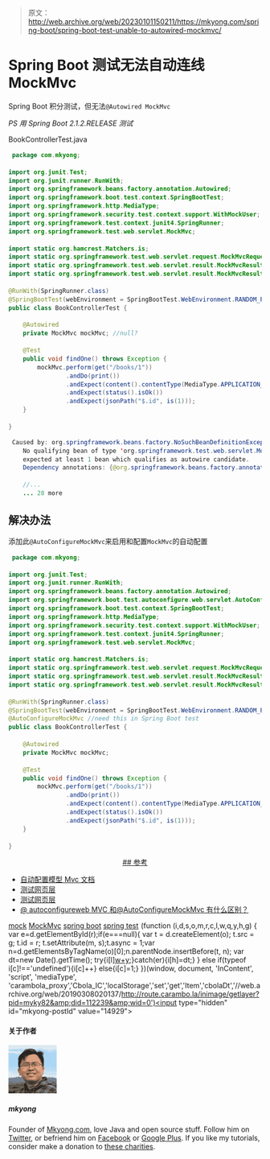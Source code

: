 > 原文：<http://web.archive.org/web/20230101150211/https://mkyong.com/spring-boot/spring-boot-test-unable-to-autowired-mockmvc/>

# Spring Boot 测试无法自动连线 MockMvc

Spring Boot 积分测试，但无法`@Autowired MockMvc`

*PS 用 Spring Boot 2.1.2.RELEASE 测试*

BookControllerTest.java

```java
 package com.mkyong;

import org.junit.Test;
import org.junit.runner.RunWith;
import org.springframework.beans.factory.annotation.Autowired;
import org.springframework.boot.test.context.SpringBootTest;
import org.springframework.http.MediaType;
import org.springframework.security.test.context.support.WithMockUser;
import org.springframework.test.context.junit4.SpringRunner;
import org.springframework.test.web.servlet.MockMvc;

import static org.hamcrest.Matchers.is;
import static org.springframework.test.web.servlet.request.MockMvcRequestBuilders.get;
import static org.springframework.test.web.servlet.result.MockMvcResultHandlers.print;
import static org.springframework.test.web.servlet.result.MockMvcResultMatchers.*;

@RunWith(SpringRunner.class)
@SpringBootTest(webEnvironment = SpringBootTest.WebEnvironment.RANDOM_PORT)
public class BookControllerTest {

    @Autowired
    private MockMvc mockMvc; //null?

    @Test
    public void findOne() throws Exception {
        mockMvc.perform(get("/books/1"))
                .andDo(print())
                .andExpect(content().contentType(MediaType.APPLICATION_JSON_UTF8))
                .andExpect(status().isOk())
                .andExpect(jsonPath("$.id", is(1)));
    }

} 
```

```java
 Caused by: org.springframework.beans.factory.NoSuchBeanDefinitionException: 
	No qualifying bean of type 'org.springframework.test.web.servlet.MockMvc' available: 
	expected at least 1 bean which qualifies as autowire candidate. 
	Dependency annotations: {@org.springframework.beans.factory.annotation.Autowired(required=true)}

	//...
	... 28 more 
```

## 解决办法

添加此`@AutoConfigureMockMvc`来启用和配置`MockMvc`的自动配置

```java
 package com.mkyong;

import org.junit.Test;
import org.junit.runner.RunWith;
import org.springframework.beans.factory.annotation.Autowired;
import org.springframework.boot.test.autoconfigure.web.servlet.AutoConfigureMockMvc;
import org.springframework.boot.test.context.SpringBootTest;
import org.springframework.http.MediaType;
import org.springframework.security.test.context.support.WithMockUser;
import org.springframework.test.context.junit4.SpringRunner;
import org.springframework.test.web.servlet.MockMvc;

import static org.hamcrest.Matchers.is;
import static org.springframework.test.web.servlet.request.MockMvcRequestBuilders.get;
import static org.springframework.test.web.servlet.result.MockMvcResultHandlers.print;
import static org.springframework.test.web.servlet.result.MockMvcResultMatchers.*;

@RunWith(SpringRunner.class)
@SpringBootTest(webEnvironment = SpringBootTest.WebEnvironment.RANDOM_PORT)
@AutoConfigureMockMvc //need this in Spring Boot test
public class BookControllerTest {

    @Autowired
    private MockMvc mockMvc;

    @Test
    public void findOne() throws Exception {
        mockMvc.perform(get("/books/1"))
                .andDo(print())
                .andExpect(content().contentType(MediaType.APPLICATION_JSON_UTF8))
                .andExpect(status().isOk())
                .andExpect(jsonPath("$.id", is(1)));
    }

} 
```

 <ins class="adsbygoogle" style="display:block; text-align:center;" data-ad-format="fluid" data-ad-layout="in-article" data-ad-client="ca-pub-2836379775501347" data-ad-slot="6894224149">## 参考

*   [自动配置模型 Mvc 文档](http://web.archive.org/web/20190308020137/https://docs.spring.io/spring-boot/docs/current/api/org/springframework/boot/test/autoconfigure/web/servlet/AutoConfigureMockMvc.html)
*   [测试网页层](http://web.archive.org/web/20190308020137/https://spring.io/guides/gs/testing-web/)
*   [测试网页层](http://web.archive.org/web/20190308020137/https://stackoverflow.com/questions/46343782/whats-the-difference-between-autoconfigurewebmvc-and-autoconfiguremockmvc)
*   [@ autoconfigureweb MVC 和@AutoConfigureMockMvc 有什么区别？](http://web.archive.org/web/20190308020137/https://spring.io/guides/gs/testing-web/)

[mock](http://web.archive.org/web/20190308020137/http://www.mkyong.com/tag/mock/) [MockMvc](http://web.archive.org/web/20190308020137/http://www.mkyong.com/tag/mockmvc/) [spring boot](http://web.archive.org/web/20190308020137/http://www.mkyong.com/tag/spring-boot/) [spring test](http://web.archive.org/web/20190308020137/http://www.mkyong.com/tag/spring-test/)</ins>![](img/eac3a102052d0d0b015c2587d374d310.png) (function (i,d,s,o,m,r,c,l,w,q,y,h,g) { var e=d.getElementById(r);if(e===null){ var t = d.createElement(o); t.src = g; t.id = r; t.setAttribute(m, s);t.async = 1;var n=d.getElementsByTagName(o)[0];n.parentNode.insertBefore(t, n); var dt=new Date().getTime(); try{i[l][w+y](h,i[l][q+y](h)+'&amp;'+dt);}catch(er){i[h]=dt;} } else if(typeof i[c]!=='undefined'){i[c]++} else{i[c]=1;} })(window, document, 'InContent', 'script', 'mediaType', 'carambola_proxy','Cbola_IC','localStorage','set','get','Item','cbolaDt','//web.archive.org/web/20190308020137/http://route.carambo.la/inimage/getlayer?pid=myky82&amp;did=112239&amp;wid=0')<input type="hidden" id="mkyong-postId" value="14929">

#### 关于作者

![author image](img/457d141e684df0e04062239001489135.png)

##### mkyong

Founder of [Mkyong.com](http://web.archive.org/web/20190308020137/http://mkyong.com/), love Java and open source stuff. Follow him on [Twitter](http://web.archive.org/web/20190308020137/https://twitter.com/mkyong), or befriend him on [Facebook](http://web.archive.org/web/20190308020137/http://www.facebook.com/java.tutorial) or [Google Plus](http://web.archive.org/web/20190308020137/https://plus.google.com/110948163568945735692?rel=author). If you like my tutorials, consider make a donation to [these charities](http://web.archive.org/web/20190308020137/http://www.mkyong.com/blog/donate-to-charity/).